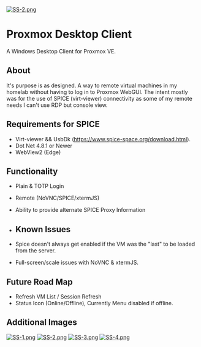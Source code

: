 [![SS-2.png](https://i.postimg.cc/NFGVHcv3/SS-2.png)](https://postimg.cc/Q9PS2vtm)

# Proxmox Desktop Client
A Windows Desktop Client for Proxmox VE.

## About
It's purpose is as designed.  A way to remote virtual machines in my homelab without having to log in to Proxmox WebGUI.
The intent mostly was for the use of SPICE (virt-viewer) connectivity as some of my remote needs I can't use RDP but console view.

## Requirements for SPICE
- Virt-viewer && UsbDk (https://www.spice-space.org/download.html).
- Dot Net 4.8.1 or Newer
- WebView2 (Edge)

## Functionality
- Plain & TOTP Login
- Remote (NoVNC/SPICE/xtermJS)
- Ability to provide alternate SPICE Proxy Information

- ## Known Issues
- Spice doesn't always get enabled if the VM was the "last" to be loaded from the server.
- Full-screen/scale issues with NoVNC & xtermJS. 

## Future Road Map
- Refresh VM List / Session Refresh
- Status Icon (Online/Offline), Currently Menu disabled if offline.

## Additional Images
[![SS-1.png](https://i.postimg.cc/4dgjXcLN/SS-1.png)](https://postimg.cc/06VVfz1L)
[![SS-2.png](https://i.postimg.cc/NFGVHcv3/SS-2.png)](https://postimg.cc/Q9PS2vtm)
[![SS-3.png](https://i.postimg.cc/nrdWKPHC/SS-3.png)](https://postimg.cc/fS95D5SN)
[![SS-4.png](https://i.postimg.cc/X7JmN48F/SS-4.png)](https://postimg.cc/5jhnncDN)